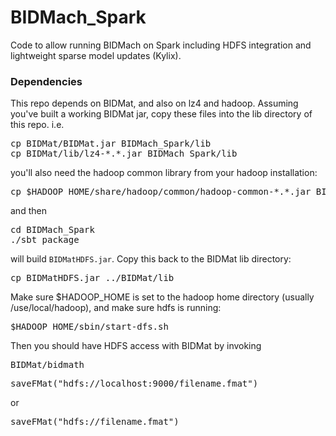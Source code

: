 # BIDMach_Spark
Code to allow running BIDMach on Spark including HDFS integration and lightweight sparse model updates (Kylix). 

<h3>Dependencies</h3>

This repo depends on BIDMat, and also on lz4 and hadoop. Assuming you've built a working BIDMat jar, copy these files into the lib directory of this repo. i.e.

<pre>cp BIDMat/BIDMat.jar BIDMach_Spark/lib
cp BIDMat/lib/lz4-*.*.jar BIDMach_Spark/lib</pre>

you'll also need the hadoop common library from your hadoop installation:

<pre>cp $HADOOP_HOME/share/hadoop/common/hadoop-common-*.*.jar BIDMach_Spark/lib</pre>

and then 

<pre>cd BIDMach_Spark
./sbt package</pre>

will build <code>BIDMatHDFS.jar</code>. Copy this back to the BIDMat lib directory:

<pre>cp BIDMatHDFS.jar ../BIDMat/lib</pre>

Make sure $HADOOP_HOME is set to the hadoop home directory (usually /use/local/hadoop), and make sure hdfs is running:
<pre>$HADOOP_HOME/sbin/start-dfs.sh</pre>
Then you should have HDFS access with BIDMat by invoking 
<pre>BIDMat/bidmath</pre>

<pre>saveFMat("hdfs://localhost:9000/filename.fmat")</pre> or
<pre>saveFMat("hdfs://filename.fmat")</pre>


